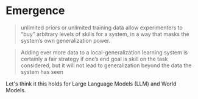 # Emergence

> unlimited priors or unlimited training data allow experimenters to “buy” arbitrary levels of skills for a system, in a way that masks the system’s
own generalization power. 

> Adding ever more data to a local-generalization learning system is certainly a fair strategy if one’s end goal is skill on the task considered, but it will not lead to generalization beyond the data the system has seen

Let's think it this holds for Large Language Models (LLM) and World Models.
